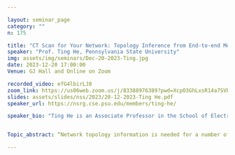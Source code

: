 ```yaml
---

layout: seminar_page
category: ""
n: 175

title: "CT Scan for Your Network: Topology Inference from End-to-end Measurements"
speaker: "Prof. Ting He, Pennsylvania State University" 
img: assets/img/seminars/Dec-20-2023-Ting.jpg
date: 2023-12-20 17:00:00 
Venue: GJ Hall and Online on Zoom

recorded_video: efG4lbirLJ8
zoom_link: https://us06web.zoom.us/j/83388976389?pwd=XcpO3GhLxsR14a7SVbPx33HQQa1jbt.1
slides: assets/slides/nss/2023/20-12-2023-Ting He.pdf
speaker_url: https://nsrg.cse.psu.edu/members/ting-he/

speaker_bio: "Ting He is an Associate Professor in the School of Electrical Engineering and Computer Science at the Pennsylvania State University. She received the Ph.D. degree in electrical and computer engineering from Cornell University. Her interests reside at the intersection of computer networking, performance evaluation, and machine learning. Dr. He has served as Associate Editor for IEEE Transactions on Communications and IEEE/ACM Transactions on Networking, General Co-Chair of IEEE RTCSA, TPC Co-Chair of IEEE ICCCN, and Area TPC Chair of IEEE INFOCOM. She received multiple top contributor awards from IBM and ITA, and multiple paper awards from IEEE Communications Society, ICDCS, SIGMETRICS, and ICASSP."


Topic_abstract: “Network topology information is needed for a number of management functions at network layer and above. However, the traditional ways of obtaining this information require either access to the control plane (e.g., SNMP, OpenFlow) or cooperation from internal nodes (e.g., traceroute). In this talk, I will give an overview of an inference-based technique for obtaining topology information based on end-to-end measurements in the data plane, known as network topology inference. As a branch of a broader family of inversion problems known as network tomography, topology inference tries to jointly infer the routing topology and the link metrics of a blackbox communication network from end-to-end performance measurements (e.g., delays, losses). The talk will cover the basic idea in topology inference, the state of the art and limitations, and an example of how the inferred information can facilitate upper-layer applications in the context of overlay networks.”

---
```


